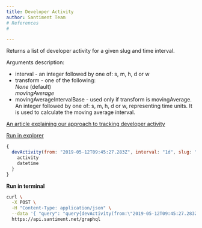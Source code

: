 ```yaml
---
title: Developer Activity
author: Santiment Team
# References
#

---
```


Returns a list of developer activity for a given slug and time interval.

Arguments description:

-   interval - an integer followed by one of: s, m, h, d or w
-   transform - one of the following:\
    *None* (default)\
    *movingAverage*
-   movingAverageIntervalBase - used only if transform is movingAverage.
    An integer followed by one of: s, m, h, d or w, representing time
    units. It is used to calculate the moving average interval.

[An article explaining our approach to tracking developer
activity](https://medium.com/santiment/tracking-github-activity-of-crypto-projects-introducing-a-better-approach-9fb1af3f1c32)

[Run in
explorer](https://api.santiment.net/graphiql?variables=%7B%7D&query=query%7BdevActivity(from%3A%222019-05-12T09%3A45%3A27.283Z%22%2Cinterval%3A%221d%22%2Cslug%3A%22santiment%22%2Cto%3A%222019-06-11T09%3A45%3A30.487053Z%22)%7Bactivity%2Cdatetime%7D%7D)

```js
{
  devActivity(from: "2019-05-12T09:45:27.283Z", interval: "1d", slug: "dragonchain", to: "2019-06-11T09:45:30.487053Z") {
    activity
    datetime
  }
}
```

**Run in terminal**

```sh
curl \
  -X POST \
  -H "Content-Type: application/json" \
  --data '{ "query": "query{devActivity(from:\"2019-05-12T09:45:27.283Z\",interval:\"1d\",slug:\"dragonchain\",to:\"2019-06-11T09:45:30.487053Z\"){activity,datetime}}" }' \
  https://api.santiment.net/graphql
```

